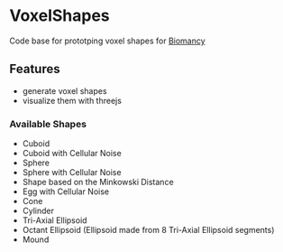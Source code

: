 # VoxelShapes
Code base for prototping voxel shapes for [Biomancy](https://github.com/Elenterius/Biomancy)

## Features
- generate voxel shapes
- visualize them with threejs

### Available Shapes
- Cuboid
- Cuboid with Cellular Noise
- Sphere
- Sphere with Cellular Noise
- Shape based on the Minkowski Distance
- Egg with Cellular Noise
- Cone
- Cylinder
- Tri-Axial Ellipsoid
- Octant Ellipsoid (Ellipsoid made from 8 Tri-Axial Ellipsoid segments)
- Mound
